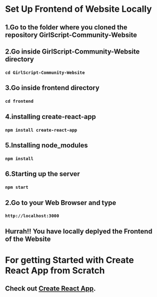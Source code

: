 # Set Up Frontend of Website Locally

## 1.Go to the folder where you cloned the repository GirlScript-Community-Website

## 2.Go inside GirlScript-Community-Website directory
### `cd GirlScript-Community-Website`

## 3.Go inside frontend directory
### `cd frontend`

## 4.installing create-react-app
### `npm install create-react-app`

## 5.Installing node_modules
### `npm install`

## 6.Starting up the server
### `npm start`

## 2.Go to your Web Browser and type 
### `http://localhost:3000`

## Hurrah!! You have locally deplyed the Frontend of the Website



# For getting Started with Create React App from Scratch

## Check out [Create React App](https://github.com/facebook/create-react-app).


